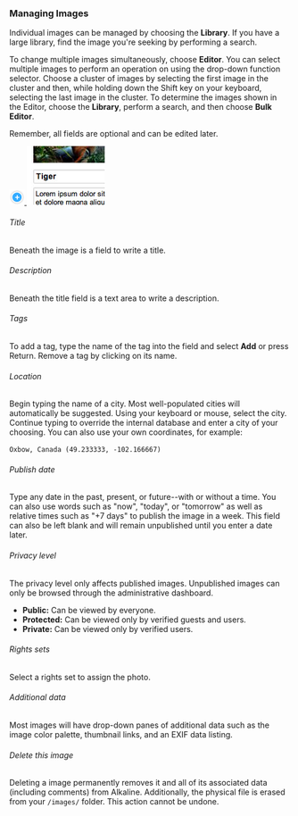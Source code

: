 ### Managing Images

Individual images can be managed by choosing the **Library**. If you have a large library, find the image you're seeking by performing a search.

To change multiple images simultaneously, choose **Editor**. You can select multiple images to perform an operation on using the drop-down function selector. Choose a cluster of images by selecting the first image in the cluster and then, while holding down the Shift key on your keyboard, selecting the last image in the cluster. To determine the images shown in the Editor, choose the **Library**, perform a search, and then choose **Bulk Editor**.

Remember, all fields are optional and can be edited later.

<a href="/images/features/screen3_l.jpg" class="zoom screen_box">
	<img src="/images/zoom.png" alt="" class="zoom_icon" />
	<img src="/images/features/screen3.jpg" alt="" width="140" height="105" class="screen_s" />
</a>

###### Title

Beneath the image is a field to write a title.

###### Description

Beneath the title field is a text area to write a description.

###### Tags

To add a tag, type the name of the tag into the field and select **Add** or press Return. Remove a tag by clicking on its name.

###### Location

Begin typing the name of a city. Most well-populated cities will automatically be suggested. Using your keyboard or mouse, select the city. Continue typing to override the internal database and enter a city of your choosing. You can also use your own coordinates, for example:

	Oxbow, Canada (49.233333, -102.166667)

###### Publish date

Type any date in the past, present, or future--with or without a time. You can also use words such as "now", "today", or "tomorrow" as well as relative times such as "+7 days" to publish the image in a week. This field can also be left blank and will remain unpublished until you enter a date later.

###### Privacy level

The privacy level only affects published images. Unpublished images can only be browsed through the administrative dashboard.

- **Public:** Can be viewed by everyone.
- **Protected:** Can be viewed only by verified guests and users.
- **Private:** Can be viewed only by verified users.

###### Rights sets

Select a rights set to assign the photo.

###### Additional data

Most images will have drop-down panes of additional data such as the image color palette, thumbnail links, and an EXIF data listing.

###### Delete this image

Deleting a image permanently removes it and all of its associated data (including comments) from Alkaline. Additionally, the physical file is erased from your `/images/` folder. This action cannot be undone.